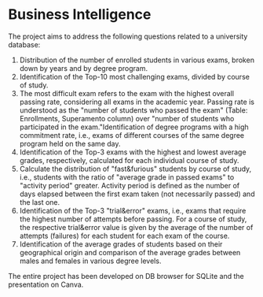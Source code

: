 # Business Intelligence

The project aims to address the following questions related to a university database:

1. Distribution of the number of enrolled students in various exams, broken down by years and by degree program.
2. Identification of the Top-10 most challenging exams, divided by course of study.
3. The most difficult exam refers to the exam with the highest overall passing rate, considering all exams in the academic year. Passing rate is understood as the "number of students who passed the exam" (Table: Enrollments, Superamento column) over "number of students who participated in the exam."Identification of degree programs with a high commitment rate, i.e., exams of different courses of the same degree program held on the same day.
4. Identification of the Top-3 exams with the highest and lowest average grades, respectively, calculated for each individual course of study.
5. Calculate the distribution of "fast&furious" students by course of study, i.e., students with the ratio of "average grade in passed exams" to "activity period" greater. Activity period is defined as the number of days elapsed between the first exam taken (not necessarily passed) and the last one.
6. Identification of the Top-3 "trial&error" exams, i.e., exams that require the highest number of attempts before passing. For a course of study, the respective trial&error value is given by the average of the number of attempts (failures) for each student for each exam of the course.
7. Identification of the average grades of students based on their geographical origin and comparison of the average grades between males and females in various degree levels.

The entire project has been developed on DB browser for SQLite and the presentation on Canva.
